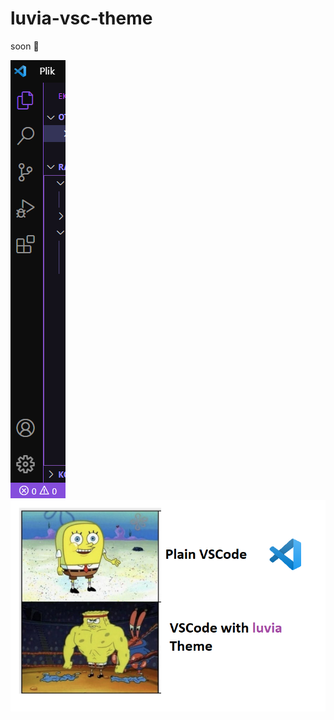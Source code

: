 # luvia-vsc-theme
soon 💜

![prev](https://raw.githubusercontent.com/maciekkoks/luvia-vsc-theme/main/prev.png)![meme](https://raw.githubusercontent.com/maciekkoks/luvia-vsc-theme/main/gigafunny.png)
